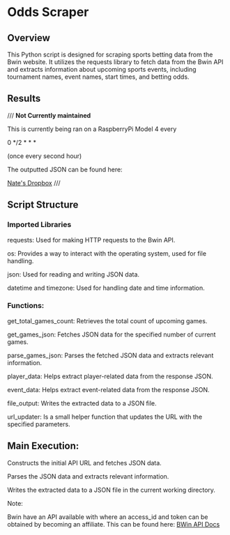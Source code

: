 # Odds Scraper
## Overview
This Python script is designed for scraping sports betting data from the Bwin website. It utilizes the requests library to fetch data from the Bwin API and extracts information about upcoming sports events, including tournament names, event names, start times, and betting odds.

## Results

/// **Not Currently maintained**

This is currently being ran on a RaspberryPi Model 4 every

0 */2 * * *

(once every second hour)

The outputted JSON can be found here:

[Nate's Dropbox](https://www.dropbox.com/scl/fo/envwkbmx6rqeq82ri3le4/h?rlkey=2skc2ny1poimq793x4squxp4j&dl=0)
///

## Script Structure

### Imported Libraries

requests: Used for making HTTP requests to the Bwin API.

os: Provides a way to interact with the operating system, used for file handling.

json: Used for reading and writing JSON data.

datetime and timezone: Used for handling date and time information.

### Functions:

get_total_games_count: Retrieves the total count of upcoming games.

get_games_json: Fetches JSON data for the specified number of current games.

parse_games_json: Parses the fetched JSON data and extracts relevant information.

player_data: Helps extract player-related data from the response JSON.

event_data: Helps extract event-related data from the response JSON.

file_output: Writes the extracted data to a JSON file.

url_updater: Is a small helper function that updates the URL with the specified parameters.

## Main Execution:

Constructs the initial API URL and fetches JSON data.

Parses the JSON data and extracts relevant information.

Writes the extracted data to a JSON file in the current working directory.


Note:

Bwin have an API available with where an access_id and token can be obtained by becoming an affiliate.
This can be found here: [BWin API Docs](https://sportsapi.bwin.com/articles/getinvolved.html)

